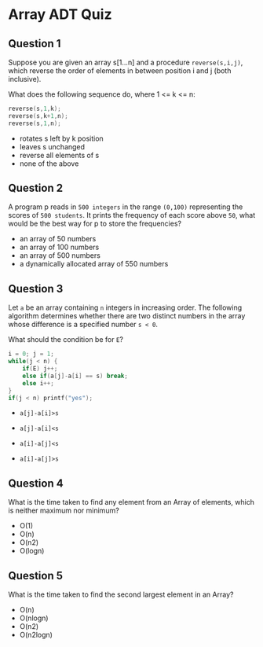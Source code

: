 # Array ADT Quiz

## Question 1

Suppose you are given an array s[1...n] and a procedure `reverse(s,i,j)`, which reverse the order of elements in between position i and j (both inclusive).

What does the following sequence do, where 1 <= k <= n:

~~~cpp
reverse(s,1,k);
reverse(s,k+1,n);
reverse(s,1,n);
~~~

- rotates s left by k position
- leaves s unchanged
- reverse all elements of s
- none of the above

<!--
Answer = rotates s left by k position

arr = {2,3,4,5,6,7,8}
      {4,3,2,5,6,7,8}
      {4,3,2,8,7,6,5}
      {5,6,7,8,2,3,4}

Notice what happens to s after the sequence is it is rotated left by k position. We take out 2, shift all elements to the left and 
insert 2 at the back. Do the same process for
3 and 4, resulting in {5,6,7,8,2,3,4}. So, if
you perform left rotate k=3 times, we get the 
above result.
-->

## Question 2

A program p reads in `500 integers` in the range `(0,100)` representing the scores of `500 students`. It prints the frequency of each score above `50`, what would be the best way for p to store the frequencies?

- an array of 50 numbers
- an array of 100 numbers
- an array of 500 numbers
- a dynamically allocated array of 550 numbers

<!--
Answer = an array of 50 numbers

Ex: A = {10,12,....,3}
          0  1     99

Store the frequency of each score above 50. Frequency means each element will be the number of students who scored > 50. Ex, 10 students scored 51, 12 students scored 52, etc. So, we need to allocate room for 50 elements in the array since we need to store the number of students who scored 51, then the students who scored 52 up to the number of students who scored 100. 
-->

## Question 3

Let `a` be an array containing `n` integers in increasing order. The following algorithm determines whether there are two distinct numbers in the array whose difference is a specified number `s < 0`.

What should the condition be for `E`?

~~~cpp
i = 0; j = 1;
while(j < n) {
    if(E) j++;
    else if(a[j]-a[i] == s) break;
    else i++;
}
if(j < n) printf("yes");
~~~

- `a[j]-a[i]>s`

- `a[j]-a[i]<s`

- `a[i]-a[j]<s`

- `a[i]-a[j]>s`

<!--
Answer: E = `a[j]-a[i]<s`

Ex:
a = {2,4,8,9,13,16,19,23,25};
     0,1,2,3, 4, 5, 6, 7, 8
     i j

is a[i] - a[j] == s? False, so to keep
checking for the two numbers in the array
whose difference is specified number s,
move j. When a[i]-a[j] < s, then j++.
s = 10

if the differene is < s, then move j.
if the difference is > s, then move i.
-->

## Question 4

What is the time taken to find any element from an Array of elements, which is neither maximum nor minimum?

- O(1)
- O(n)
- O(n2)
- O(logn)

<!--
Answer = O(1)

Ex:

a = {8,7,5,12,9,3,4}
     |      |   |
    any    max  min

Let's say we know the max and min element.
Our job is to find any element that is
neither max nor min. There are elements left
where we can pick any one.  

It takes constant time to choose an element out of 3 elements that is neither min or max.
You don't have to scan the whole array.
Time Complexity: O(1)
-->

## Question 5

What is the time taken to find the second largest element in an Array?

- O(n)
- O(nlogn)
- O(n2)
- O(n2logn)

<!--
Answer = O(n)

Ex:

a = {7,12,15,6,4,13,9,5}

1st time, you scan whole array for largest
element. You find it is 15, mark it with -1.
2nd time, you can scan whole array for second
largest element, you find it is 13.
Each scan of entire array is n time.
Time Complexity: O(n)
-->